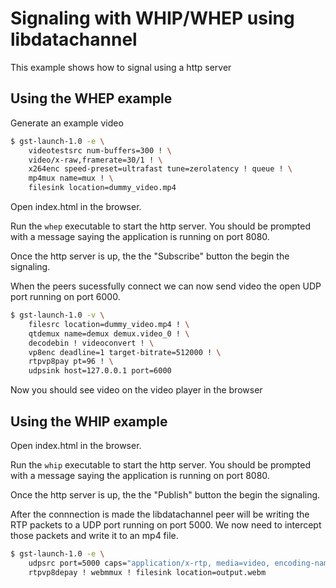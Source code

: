 # Signaling with WHIP/WHEP using libdatachannel

This example shows how to signal using a http server

## Using the WHEP example

Generate an example video
```sh
$ gst-launch-1.0 -e \
    videotestsrc num-buffers=300 ! \
    video/x-raw,framerate=30/1 ! \
    x264enc speed-preset=ultrafast tune=zerolatency ! queue ! \
    mp4mux name=mux ! \
    filesink location=dummy_video.mp4
```

Open index.html in the browser.

Run the `whep` executable to start the http server. You should be prompted with a message saying the application is running on port 8080.

Once the http server is up, the the "Subscribe" button the begin the signaling.

When the peers sucessfully connect we can now send video the open UDP port running on port 6000.

```sh
$ gst-launch-1.0 -v \
    filesrc location=dummy_video.mp4 ! \
    qtdemux name=demux demux.video_0 ! \
    decodebin ! videoconvert ! \
    vp8enc deadline=1 target-bitrate=512000 ! \
    rtpvp8pay pt=96 ! \
    udpsink host=127.0.0.1 port=6000
```

Now you should see video on the video player in the browser

## Using the WHIP example

Open index.html in the browser.

Run the `whip` executable to start the http server. You should be prompted with a message saying the application is running on port 8080.

Once the http server is up, the the "Publish" button the begin the signaling.


After the connnection is made the libdatachannel peer will be writing the RTP packets to a UDP port running on port 5000. We now need to intercept those packets and write it to an mp4 file.

```sh
$ gst-launch-1.0 -e \
    udpsrc port=5000 caps="application/x-rtp, media=video, encoding-name=VP8-DRAFT-IETF-01, payload=96" ! \
    rtpvp8depay ! webmmux ! filesink location=output.webm
```
